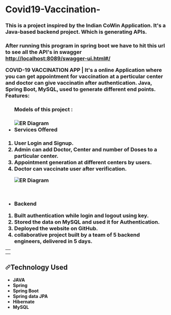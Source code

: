 # Covid19-Vaccination-
<h3>
<p>This is a project inspired by the Indian CoWin Application. It's a Java-based backend
project. Which is generating APIs.<p/>
<h3/>

<p dir="auto">After running this program in spring boot we have to hit this url to see all the API's in swagger
  <br/>
<a href="http://localhost:8089/swagger-ui.html#/" rel="nofollow">http://localhost:8089/swagger-ui.html#/</a></p>
<p dir="auto">COVID-19 VACCINATION APP | It's a online Application where you can get appointment for vaccination at a perticular center and  doctor can give vaccinatin after authentication. Java, Spring Boot, MySQL, used to generate different end points. Features:</p>
<ul dir="auto">
  
  <h4> Models of this project : <h4/>
  <img src="https://lh3.googleusercontent.com/QjABDDyhUJ_VuBsGNrbHeyJBJfWiilUxkHR7TxtG_2qACUQfucHP8f-hCUjl561RJDUwqI5zUHPluXIESUnC6PChabbTuIDWoe_2ybz3nFJpdxngFr8MgSe3aFU1amB1VpUUBuTToXf59miC0keOUow3SoSLhFp-RJCISboI_UcKrFXJi91NEyz2Ov2A0v1uuVv5KMUoVXO3uFdWy89KlQzfFOzozJySUET9JcRq7vFbRGnlG1Zmap3CnDPv8szTSrqSbVjUOans-4HNaCM8UmU9g4frF5Vms5Sjpcb5YU7CYVWFLgMbILMZJjZifwo3UrYNuwPz6okC1SRn03GW2yff4quhUKWOSQeKufFYoBu4YzK9EwABg9uQV4GvvC96MCZj5GiPJ3Ohf_OgJDB12Vw1uTeSyi_q3gi_c-w5mnrhXeI8lQuOZFMUWtlTtOFvr1S37Qy35aM7es0rRtwAHW7glHYRd2kZc_iq3eE57TnnaoPWX5Vjj0NZfHw85KxrjkakYB41rcSAnhQuKBqQlDdw8HJUgnNXE2c2Q9TIKBm5bjuzY57FvD37xXIEDyGZZPh9p668biLND2hO9RLoUKLOu3knOs-zApzuv8PmauBGobMKr_3nPYEuV0jHWlbgd4WBXA4VKdv_8L52WCr7_Zij_RJAsilO1wDZeo2LxqLQ8BlzVD7GUuzlzNp1sYFPKKUXaM_dWkzGNc7pCMzQoEGJyqtmqtzPjL_64FbMpQYSwoDFzvpfOhjUZrPiSBnBsQcjlNPX-XHqamMNH4gB2Bc07E0IxcjyRHipfUgtaux5iWu8b0rXdU18Q-XC1DHmjkeGA_DxVxTck0H0YUctF914LwKFeyphoMzzQQHV=w1382-h892-no?authuser=3" alt="ER Diagram" style="max-width: 100%;"/>
    

    
<li><strong>Services Offered</strong></li>
</ul>
<ol dir="auto">
<li>User Login and Signup.</li>
<li>Admin can add Doctor, Center and number of Doses to a particular center.</li>
<li>Appointment generation at different centers by users.</li>
<li>Doctor can vaccinate user after verification.</li>
</ol>
<ul dir="auto">
  
   <img src="https://lh3.googleusercontent.com/Tf0BSS0zMF2ycY5rnEvHjsJFeFSudqB-NyVTjVoTHiY_6zBumzvUNtWS7LxroAsVyA9I2231CDnb9Yv2iTChRK5xzTN61uk2MHq2MBCFSzqDu2pluyXTFFr7FieyALA21uJouRfBVppeJ-Fc-1ASP_0WM9qsdnI2QAG-YBp8bzTcq-bvn05_ZsIryvBGAf6RotxTfhqBPBqk9Z0o3Qy_qIhfny03lOpSKrN3dq76kPQJ8p9EHwoNLXoSgzxTYU773DA8wShSfhYiQ_EGfIfBmrBdNEX1dw-EfnN1fl2YKRh7NJBjWO07rnwX21MuivqHM06bzAkLdDyMLQm5bgMgRSHFGCzOXWno5ADFbFDcZe7Thd5DOqm9mJ7tFp6-PEJrHoUt42QbHDY4p07yAdEvl8IDbLRltfPpcZY3YQG3HxG1I2HXgQLIe8uomztXsgvs2_ZfziUlNYm_E2FTFz3ZBKxGoFpR9CIKoktJzYWIikAoHvRMFNqNvQE9-F7JVYe0bxaQ0wsUWw-BAUBteT49KZdt7Qm1WVF8c6Ekarjgzk63edpQiTuZdqEitWIR9EJ7mc12WcrgNcUY-VsH64LMa1YsgZ9_Ls6VIUpgh4yicdCncmcB-TICRpTTAQOAhVDT52ZtfwlKaXEug_0twicYjG_JTsHhxFBTet6uLMleDvD6LaJDuvglmeb-jZ5j3TM9Qtguw-oWoQIZwbHRGLt3s2sV_cRtmDMOuzW9-oZ7D30jhG74VqA52_FnUSe2UgkaBeLz2HSj_S6KkmPH4sHEwuqDMwGG28lFz0zxx-rXKhvBJ0JLr9_o2cMa4mSBVHH1Buz2_kBLv3pk_EulmO1lV5fWxgFiCWTycnd94M5W=w1909-h893-no?authuser=3" alt="ER Diagram" style="max-width: 100%;">
  
  <p> <br/> <p/>
  
<li><strong>Backend</strong></li>
</ul>
<ol dir="auto">
<li>Built authentication while login and logout using key.</li>
<li>Stored the data on MySQL and used it for Authentication.</li>
<li>Deployed the website on GitHub.</li>
<li>collaborative project built by a team of 5 backend engineers, delivered in 5 days.</li>
</ol>
<table>
<tbody><tr>
<td>

  </td>
</tr>
<tr>
<td>

  </td>
</tr>
</tbody></table>
<h2 dir="auto"><a id="user-content-technology-used" class="anchor" aria-hidden="true" href="#technology-used"><svg class="octicon octicon-link" viewBox="0 0 16 16" version="1.1" width="16" height="16" aria-hidden="true"><path fill-rule="evenodd" d="M7.775 3.275a.75.75 0 001.06 1.06l1.25-1.25a2 2 0 112.83 2.83l-2.5 2.5a2 2 0 01-2.83 0 .75.75 0 00-1.06 1.06 3.5 3.5 0 004.95 0l2.5-2.5a3.5 3.5 0 00-4.95-4.95l-1.25 1.25zm-4.69 9.64a2 2 0 010-2.83l2.5-2.5a2 2 0 012.83 0 .75.75 0 001.06-1.06 3.5 3.5 0 00-4.95 0l-2.5 2.5a3.5 3.5 0 004.95 4.95l1.25-1.25a.75.75 0 00-1.06-1.06l-1.25 1.25a2 2 0 01-2.83 0z"></path></svg></a>Technology Used</h2>
<ul dir="auto">
<li><strong>JAVA</strong></li>
<li><strong>Spring</strong></li>
<li><strong>Spring Boot</strong></li>
<li><strong>Spring data JPA</strong></li>
<li><strong>Hibernate</strong></li>
<li><strong>MySQL</strong></li>
</ul>
</article>
